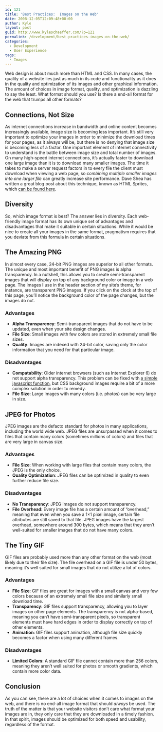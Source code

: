 ```yaml
---
id: 121
title: 'Best Practices:  Images on the Web'
date: 2008-12-05T12:09:48+00:00
author: Kyle
layout: post
guid: http://www.kyleschaeffer.com/?p=121
permalink: /development/best-practices-images-on-the-web/
categories:
  - Development
  - User Experience
tags:
  - Images
---
```

Web design is about much more than HTML and CSS. In many cases, the quality of a website lies just as much in its code and functionality as it does in the quality and optimization of its images and other graphical information. The amount of choices in image format, quality, and optimization is dazzling to say the least. What format should you use? Is there a end-all format for the web that trumps all other formats?<!--more-->

## Connections, Not Size

As internet connections increase in bandwidth and online content becomes increasingly available, image size is becoming less important. It&#8217;s still very important to optimize your images in order to minimize the download times for your pages, as it always will be, but there is no denying that image size is becoming less of a factor. One important element of internet connectivity to understand is the battle between image size and total number of images. On many high-speed internet connections, it&#8217;s actually faster to download one large image than it is to download many smaller images. The time it takes to make a server request factors in to every file the client must download when viewing a web page, so _combining multiple smaller images into one larger file_ can greatly increase site performance. Dave Shea has written a great blog post about this technique, known as HTML Sprites, which [can be found here](http://www.alistapart.com/articles/sprites/).

## Diversity

So, which image format is best? The answer lies in diversity. Each web-friendly image format has its own unique set of advantages and disadvantages that make it suitable in certain situations. While it would be nice to create all your images in the same format, pragmatism requires that you deviate from this formula in certain situations.

## The Amazing PNG

In almost every case, 24-bit PNG images are superior to all other formats. The unique and most important benefit of PNG images is alpha transparency. In a nutshell, this allows you to create semi-transparent images that will display on top of any background color or image in a web page. The images I use in the header section of my site&#8217;s theme, for instance, are transparent PNG images. If you click on the clock at the top of this page, you&#8217;ll notice the background color of the page changes, but the images do not.

### Advantages

  * **Alpha Transparency**: Semi-transparent images that do not have to be updated, even when your site design changes.
  * **File Size**: Small images with few colors are stored in extremely small file sizes.
  * **Quality**: Images are indexed with 24-bit color, saving only the color information that you need for that particular image.

### Disadvantages

  * **Compatability**: Older internet browsers (such as Internet Explorer 6) do not support alpha transparency. This problem can be fixed with [a simple javascript function](http://homepage.ntlworld.com/bobosola/), but CSS background images require a bit of a more complex solution in order to remedy.
  * **File Size**: Large images with many colors (i.e. photos) can be very large in size.

## JPEG for Photos

JPEG images are the defacto standard for photos in many applications, including the world wide web. JPEG files are unsurpassed when it comes to files that contain many colors (sometimes millions of colors) and files that are very large in canvas size.

### Advantages

  * **File Size**: When working with large files that contain many colors, the JPEG is the only choice.
  * **Quality Optimization**: JPEG files can be optimized in quality to even further reduce file size.

### Disadvantages

  * **No Transparency**: JPEG images do not support transparency.
  * **File Overhead**: Every image file has a certain amount of &#8220;overhead,&#8221; meaning that even when you save a 1&#215;1 pixel image, certain file attributes are still saved to that file. JPEG images have the largest overhead, somewhere around 300 bytes, which means that they aren&#8217;t well-suited for smaller images that do not have many colors.

## The Tiny GIF

GIF files are probably used more than any other format on the web (most likely due to their file size). The file overhead on a GIF file is under 50 bytes, meaning it&#8217;s well suited for small images that do not utilize a lot of colors.

### Advantages

  * **File Size**: GIF files are great for images with a small canvas and very few colors because of an extremely small file size and similarly small download time.
  * **Transparency**: GIF files support transparency, allowing you to layer images on other page elements. The transparency is not alpha-based, meaning you can&#8217;t have semi-transparent pixels, so transparent elements must have hard edges in order to display correctly on top of other elements.
  * **Animation**: GIF files support animation, although file size quickly becomes a factor when using many different frames.

### Disadvantages

  * **Limited Colors**: A standard GIF file cannot contain more than 256 colors, meaning they aren&#8217;t well suited for photos or smooth gradients, which contain more color data.

## Conclusion

As you can see, there are a lot of choices when it comes to images on the web, and there is no end-all image format that should _always_ be used. The truth of the matter is that your website visitors don&#8217;t care what format your images are in, they only care that they are downloaded in a timely fashion. In that spirit, images should be optimized for both speed and usability, regardless of the format.